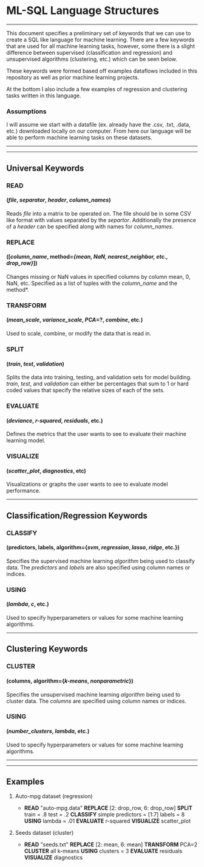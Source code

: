 # ML-SQL Language Structures

___

This document specifies a preliminary set of keywords that we can use to create a SQL like language for machine learning. There are a few keywords that are used for all machine learning tasks, however, some there is a slight difference between supervised (classification and regression) and unsupervised algorithms (clustering, etc.) which can be seen below. 

These keywords were formed based off examples dataflows included in this repository as well as prior machine learning projects. 

At the bottom I also include a few examples of regression and clustering tasks written in this language. 

### Assumptions

I will assume we start with a datafile (ex. already have the .csv, .txt, .data, etc.) downloaded locally on our computer. From here our language will be able to perform machine learning tasks on these datasets.

___
___

## Universal Keywords

### READ 

#### (*file*, *separator*, *header*, *column_names*)

Reads *file* into a matrix to be operated on. The file should be in some CSV like format with values separated by the *separtor*. Additionally the presence of a *header* can be specified along with names for *column_names*.

### REPLACE 

#### ([*column_name*, method=*{mean, NaN, nearest_neighbor, etc., drop_row}*])

Changes missing or NaN values in specified columns by column mean, 0, NaN, etc. Specified as a list of tuples with the *column_name* and the method*.

### TRANSFORM 

#### (*mean_scale*, *variance_scale*, *PCA*=?, *combine*, etc.)

Used to scale, combine, or modify the data that is read in.

### SPLIT

#### (*train*, *test*, *validation*)

Splits the data into training, testing, and validation sets for model building. *train*, *test*, and *validation* can either be percentages that sum to 1 or hard coded values that specify the relative sizes of each of the sets.

### EVALUATE 

#### (*deviance*, *r-squared*, *residuals*, etc.)

Defines the metrics that the user wants to see to evaluate their machine learning model.

### VISUALIZE 

#### (*scatter_plot*, *diagnostics*, etc)

Visualizations or graphs the user wants to see to evaluate model performance.

___

## Classification/Regression Keywords

### CLASSIFY 

#### (predictors, labels, algorithm={*svm*, *regression*, *lasso*, *ridge*, etc.})

Specifies the supervised machine learning *algorithm* being used to classify data. The *predictors* and *labels* are also specified using column names or indices.

### USING 

#### (*lambda*, *c*, etc.)

Used to specify hyperparameters or values for some machine learning algorithms.
    
___

## Clustering Keywords

### CLUSTER 

#### (columns, algorithm={*k-means*, *nonparametric*})

Specifies the unsupervised machine learning *algorithm* being used to cluster data. The *columns* are specified using column names or indices.

### USING 

#### (*number_clusters*, *lambda*, etc.)

Used to specify hyperparameters or values for some machine learning algorithms.


___
___

## Examples

1. Auto-mpg dataset (regression)

    - **READ** "auto-mpg.data" **REPLACE** [2: drop_row, 6: drop_row] **SPLIT** train = .8 test = .2 **CLASSIFY** simple predictors = [1:7] labels = 8 **USING** lambda = .01 **EVALUATE** r-squared **VISUALIZE** scatter_plot
    
1. Seeds dataset (cluster)

    - **READ** "seeds.txt" **REPLACE** [2: mean, 6: mean] **TRANSFORM** PCA=2 **CLUSTER** all k-means **USING** clusters = 3 **EVALUATE** residuals **VISUALIZE** diagnostics
